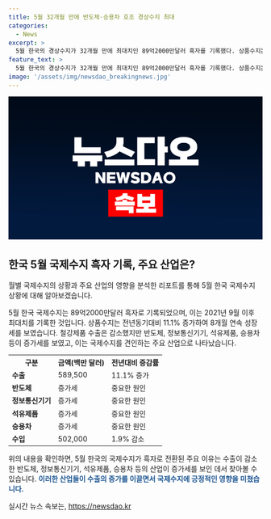 ```yaml
---
title: 5월 32개월 만에 반도체·승용차 호조 경상수지 최대
categories:
  - News
excerpt: >
  5월 한국의 경상수지가 32개월 만에 최대치인 89억2000만달러 흑자를 기록했다. 상품수지는 수출이 589억5000만달러로 전년대비 11.1% 증가하며 8개월 연속 증가세다. 반도체와 승용차 등이 증가세를 이끌었지만 서비스수지는 12억9000만달러 적자를 기록했다. 지난 4월에 비해 적자 폭이 줄었지만 여행수지의 적자 폭은 소폭 확대됐다. 직접투자에서 내국인 해외투자가 최대폭으로 증가했고 외국인 국내투자도 늘어났다.
feature_text: >
  5월 한국의 경상수지가 32개월 만에 최대치인 89억2000만달러 흑자를 기록했다. 상품수지는 수출이 589억5000만달러로 전년대비 11.1% 증가하며 8개월 연속 증가세다. 반도체와 승용차 등이 증가세를 이끌었지만 서비스수지는 12억9000만달러 적자를 기록했다. 지난 4월에 비해 적자 폭이 줄었지만 여행수지의 적자 폭은 소폭 확대됐다. 직접투자에서 내국인 해외투자가 최대폭으로 증가했고 외국인 국내투자도 늘어났다.
image: '/assets/img/newsdao_breakingnews.jpg'
---
```


<p><img src="/assets/img/newsdao_breakingnews.jpg" alt="pcversion 속보" /></p>

<h2 data-ke-size="size26">한국 5월 국제수지 흑자 기록, 주요 산업은?</h2>

<p>월별 국제수지의 상황과 주요 산업의 영향을 분석한 리포트를 통해 5월 한국 국제수지 상황에 대해 알아보겠습니다.</p>

<p data-ke-size="size16">5월 한국 국제수지는 89억2000만달러 흑자로 기록되었으며, 이는 2021년 9월 이후 최대치를 기록한 것입니다. 상품수지는 전년동기대비 11.1% 증가하여 8개월 연속 성장세를 보였습니다. 철강제품 수출은 감소했지만 반도체, 정보통신기기, 석유제품, 승용차 등이 증가세를 보였고, 이는 국제수지를 견인하는 주요 산업으로 나타났습니다.</p>

<table>
    <tr>
        <th>구분</th>
        <th>금액(백만 달러)</th>
        <th>전년대비 증감률</th>
    </tr>
    <tr>
        <td><b>수출</b></td>
        <td>589,500</td>
        <td>11.1% 증가</td>
    </tr>
    <tr>
        <td><b>반도체</b></td>
        <td>증가세</td>
        <td>중요한 원인</td>
    </tr>
    <tr>
        <td><b>정보통신기기</b></td>
        <td>증가세</td>
        <td>중요한 원인</td>
    </tr>
    <tr>
        <td><b>석유제품</b></td>
        <td>증가세</td>
        <td>중요한 원인</td>
    </tr>
    <tr>
        <td><b>승용차</b></td>
        <td>증가세</td>
        <td>중요한 원인</td>
    </tr>
    <tr>
        <td><b>수입</b></td>
        <td>502,000</td>
        <td>1.9% 감소</td>
    </tr>
</table>

<p>위의 내용을 확인하면, 5월 한국의 국제수지가 흑자로 전환된 주요 이유는 수출이 감소한 반도체, 정보통신기기, 석유제품, 승용차 등의 산업이 증가세를 보인 데서 찾아볼 수 있습니다. <b><span style="color: #1a5490;">이러한 산업들이 수출의 증가를 이끌면서 국제수지에 긍정적인 영향을 미쳤습니다.</span></b></p>
실시간 뉴스 속보는, <a href="https://newsdao.kr" rel="dofollow">https://newsdao.kr</a>


